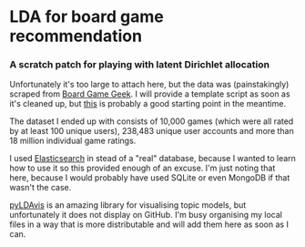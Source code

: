 # LDA for board game recommendation
### A scratch patch for playing with latent Dirichlet allocation

Unfortunately it's too large to attach here, but the data was (painstakingly) scraped from [Board Game Geek](www.boardgamegeek.com). I will provide a template script as soon as it's cleaned up, but [this](https://github.com/ThaWeatherman/scrapers/tree/master/boardgamegeek) is probably a good starting point in the meantime.

The dataset I ended up with consists of 10,000 games (which were all rated by at least 100 unique users), 238,483 unique user accounts and more than 18 million individual game ratings.

I used [Elasticsearch](www.elastic.co) in stead of a "real" database, because I wanted to learn how to use it so this provided enough of an excuse. I'm just noting that here, because I would probably have used SQLite or even MongoDB if that wasn't the case.

[pyLDAvis](https://github.com/bmabey/pyLDAvis) is an amazing library for visualising topic models, but unfortunately it does not display on GitHub. I'm busy organising my local files in a way that is more distributable and will add them here as soon as I can.
